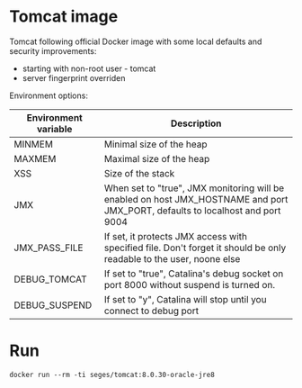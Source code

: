 # Tomcat image

Tomcat following official Docker image with some local defaults and security improvements:

* starting with non-root user - tomcat
* server fingerprint overriden

Environment options:

| Environment variable | Description
| -------------------- | --------------
| MINMEM               | Minimal size of the heap
| MAXMEM               | Maximal size of the heap
| XSS                  | Size of the stack
| JMX                  | When set to "true", JMX monitoring will be enabled on host JMX_HOSTNAME and port JMX_PORT, defaults to localhost and port 9004
| JMX_PASS_FILE        | If set, it protects JMX access with specified file. Don't forget it should be only readable to the user, noone else
| DEBUG_TOMCAT         | If set to "true", Catalina's debug socket on port 8000 without suspend is turned on.
| DEBUG_SUSPEND        | If set to "y", Catalina will stop until you connect to debug port

# Run

```
docker run --rm -ti seges/tomcat:8.0.30-oracle-jre8
```
